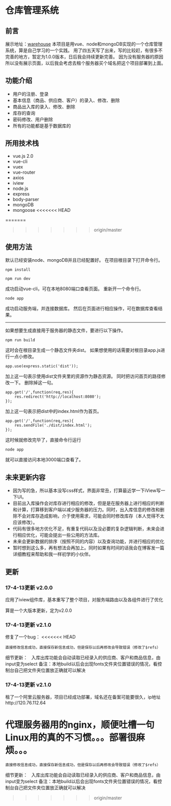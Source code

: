 # 仓库管理系统

## 前言
展示地址：<a href="http://120.76.112.64">warehouse</a>
本项目是用vue、node和mongoDB实现的一个仓库管理系统，算是自己学习的一个实践。
用了四五天写了出来，写的比较赶，有很多不完善的地方，暂定为1.0.0版本，日后我会持续更新完善。
因为没有服务器的原因所以没有展示页面，以后我会考虑去租个服务器买个域名把这个项目部署到上面。

## 功能介绍
* 用户的注册、登录
* 基本信息（商品、供应商、客户）的录入、修改、删除
* 商品出入库的录入、修改、删除
* 库存的查询
* 密码修改、用户删除
* 所有的功能都是基于数据库的

## 所用技术栈
* vue.js  2.0
* vue-cli
* vuex
* vue-router
* axios
* iview
* node.js
* express
* body-parser
* mongoDB
* mongoose
<<<<<<< HEAD

=======
>>>>>>> origin/master
## 使用方法
默认已经安装node、mongoDB并且已经配置好。
在项目根目录下打开命令行。

	npm install

	npm run dev
成功启动vue-cli，可在本地8080端口查看页面。
重新开一个命令行。

	node app
成功启动服务端，并连接数据库。
然后在页面进行相应操作，可在数据库查看结果。

---
如果想要生成直接用于服务器的静态文件，要进行以下操作。

	npm run build
这时会在根目录生成一个静态文件夹dist。
如果想使用的话需要对根目录app.js进行一点小修改。

	app.use(express.static('dist'));
加上这一句表示使用dist文件夹里的资源作为静态资源。
同时把访问首页的路径修改一下。
删除掉这一句。

	app.get('/',function(req,res){
		res.redirect('http://localhost:8080');
	});
加上这一句表示把dist中的index.html作为首页。

	app.get('/',function(req,res){
		res.sendFile('./dist/index.html');
	});

这时候就修改完毕了，直接命令行运行

	node app
就可以直接访问本地3000端口查看了。

## 未来更新内容
* 因为写的急，所以基本没写css样式，界面非常丑，打算最近学一下iView写一下UI。
* 目前出入库操作会对库存进行相应的修改，但是是在服务器上进行相应的判断和计算，打算移到客户端以减少服务器的压力。同时，出入库信息的修改和删除不会对库存造成影响，介于使用需求，可能会同时修改库存（本人觉得不太应该修改）。
* 代码有很多地方优化不足，有重复代码以及没必要的复杂逻辑判断，未来会进行相应优化，可能会提出一些公用的方法库。
* 未来会更新数据的排序（按照不同的内容）以及查询功能，并进行相应的优化
* 暂时想到这么多，再有想法会再加上。同时如果有时间的话我会在博客发一篇详细教程来帮助和我一样初学的小伙伴。

## 更新
### 17-4-13更新 v2.0.0
应用了iview组件库，基本重写了整个项目，对服务端路由以及各组件进行了优化

算是一个大版本更新，定为v2.0.0

### 17-4-13更新 v2.1.0
修复了一个bug：
<<<<<<< HEAD
    
    直接修改信息成功，直接保存新信息成功，但是保存以后再修改会导致错误（修改了$refs）

细节更新：
   
 入库出库功能会自动读取已经录入的供应商、客户和商品信息，由input变为select
备注：本地build以后会出现fonts文件夹位置错误的情况，看控制台自己把文件夹位置放正确就可以解决

### 17-4-13更新 v2.1.0
租了一个阿里云服务器，项目已经成功部署，域名还在备案可能要很久，ip地址http://120.76.112.64

代理服务器用的nginx，顺便吐槽一句Linux用的真的不习惯。。。部署很麻烦。。。
=======
    直接修改信息成功，直接保存新信息成功，但是保存以后再修改会导致错误（修改了$refs）
细节更新：
   入库出库功能会自动读取已经录入的供应商、客户和商品信息，由input变为select
备注：本地build以后会出现fonts文件夹位置错误的情况，看控制台自己把文件夹位置放正确就可以解决
>>>>>>> origin/master
